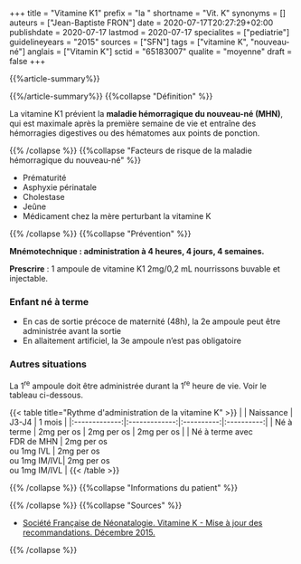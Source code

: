 +++
title = "Vitamine K1"
prefix = "la "
shortname = "Vit. K"
synonyms = []
auteurs = ["Jean-Baptiste FRON"]
date = 2020-07-17T20:27:29+02:00
publishdate = 2020-07-17
lastmod = 2020-07-17
specialites = ["pediatrie"]
guidelineyears = "2015"
sources = ["SFN"]
tags = ["vitamine K", "nouveau-né"]
anglais = ["Vitamin K"]
sctid = "65183007"
qualite = "moyenne"
draft = false
+++

{{%article-summary%}}

{{%/article-summary%}}
{{%collapse "Définition" %}}

La vitamine K1 prévient la **maladie hémorragique du nouveau-né (MHN)**, qui est maximale après la première semaine de vie et entraîne des hémorragies digestives ou des hématomes aux points de ponction.

{{% /collapse %}}
{{%collapse "Facteurs de risque de la maladie hémorragique du nouveau-né" %}}

- Prématurité
- Asphyxie périnatale
- Cholestase
- Jeûne
- Médicament chez la mère perturbant la vitamine K

{{% /collapse %}}
{{%collapse "Prévention" %}}

**Mnémotechnique : administration à 4 heures, 4 jours, 4 semaines.**

**Prescrire** : 1 ampoule de vitamine K1 2mg/0,2 mL nourrissons buvable et injectable.

### Enfant né à terme

- En cas de sortie précoce de maternité (48h), la 2e ampoule peut être administrée avant la sortie
- En allaitement artificiel, la 3e ampoule n’est pas obligatoire

### Autres situations

La 1<sup>re</sup> ampoule doit être administrée durant la 1<sup>re</sup> heure de vie.
Voir le tableau ci-dessous.

{{< table title="Rythme d'administration de la vitamine K" >}}
|               | Naissance     | J3-J4      | 1 mois     |
|:-------------:|:-------------:|:----------:|:----------:|
| Né à terme    | 2mg per os    | 2mg per os | 2mg per os |
| Né à terme avec<br> FDR de MHN | 2mg per os<br> ou 1mg IVL   | 2mg per os<br> ou 1mg IM/IVL| 2mg per os<br> ou 1mg IM/IVL |
{{< /table >}}

{{% /collapse %}}
{{%collapse "Informations du patient" %}}

{{% /collapse %}}
{{%collapse "Sources" %}}

- [Société Française de Néonatalogie. Vitamine K - Mise à jour des recommandations. Décembre 2015.](https://afpa.org/content/uploads/2017/07/4_-7_sfn_recommandations_vitamine_k_maj_2015.pdf)

{{% /collapse %}}
